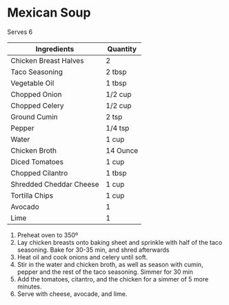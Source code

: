 # Mexican Soup

Serves 6

|Ingredients|Quantity|
|----|----|
|Chicken Breast Halves|2|
|Taco Seasoning|2 tbsp|
|Vegetable Oil|1 tbsp|
|Chopped Onion|1/2 cup|
|Chopped Celery|1/2 cup|
|Ground Cumin|2 tsp|
|Pepper|1/4 tsp|
|Water|1 cup|
|Chicken Broth|14 Ounce|
|Diced Tomatoes|1 cup|
|Chopped Cilantro|1 tbsp|
|Shredded Cheddar Cheese|1 cup|
|Tortilla Chips|1 cup|
|Avocado|1|
|Lime|1|

1. Preheat oven to 350º
2. Lay chicken breasts onto baking sheet and sprinkle with half of the taco seasoning. Bake for 30-35 min, and shred afterwards
3. Heat oil and cook onions and celery until soft.
4. Stir in the water and chicken broth, as well as season with cumin, pepper and the rest of the taco seasoning. Simmer for 30 min
5. Add the tomatoes, citantro, and the chicken for a simmer of 5 more minutes.
6. Serve with cheese, avocade, and lime.
